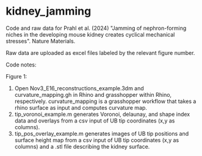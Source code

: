 # kidney_jamming
Code and raw data for Prahl et al. (2024) "Jamming of nephron-forming niches in the developing mouse kidney creates cyclical mechanical stresses". Nature Materials.

Raw data are uploaded as excel files labeled by the relevant figure number.

Code notes:

Figure 1:
1) Open Nov3_E16_reconstructions_example.3dm and curvature_mapping.gh in Rhino and grasshopper within Rhino, respectively. curvature_mapping is a grasshopper workflow that takes a rhino surface as input and computes curvature map.
2) tip_voronoi_example.m generates Voronoi, delaunay, and shape index data and overlays from a csv input of UB tip coordinates (x,y as columns).
3) tip_pos_overlay_example.m generates images of UB tip positions and surface height map from a csv input of UB tip coordinates (x,y as columns) and a .stl file describing the kidney surface.
